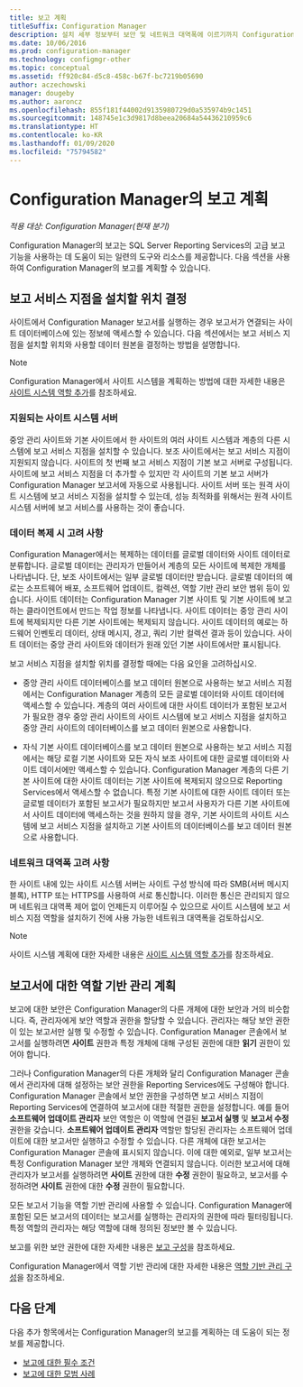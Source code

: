 ```yaml
---
title: 보고 계획
titleSuffix: Configuration Manager
description: 설치 세부 정보부터 보안 및 네트워크 대역폭에 이르기까지 Configuration Manager의 보고 계획은 중요합니다.
ms.date: 10/06/2016
ms.prod: configuration-manager
ms.technology: configmgr-other
ms.topic: conceptual
ms.assetid: ff920c84-d5c8-458c-b67f-bc7219b05690
author: aczechowski
manager: dougeby
ms.author: aaroncz
ms.openlocfilehash: 855f181f44002d9135980729d0a535974b9c1451
ms.sourcegitcommit: 148745e1c3d9817d8beea20684a54436210959c6
ms.translationtype: HT
ms.contentlocale: ko-KR
ms.lasthandoff: 01/09/2020
ms.locfileid: "75794582"
---
```

# <a name="planning-for-reporting-in-configuration-manager"></a>Configuration Manager의 보고 계획

*적용 대상: Configuration Manager(현재 분기)*

Configuration Manager의 보고는 SQL Server Reporting Services의 고급 보고 기능을 사용하는 데 도움이 되는 일련의 도구와 리소스를 제공합니다. 다음 섹션을 사용하여 Configuration Manager의 보고를 계획할 수 있습니다.  

##  <a name="BKMK_InstallReportingServicesPoint"></a> 보고 서비스 지점을 설치할 위치 결정  
 사이트에서 Configuration Manager 보고서를 실행하는 경우 보고서가 연결되는 사이트 데이터베이스에 있는 정보에 액세스할 수 있습니다. 다음 섹션에서는 보고 서비스 지점을 설치할 위치와 사용할 데이터 원본을 결정하는 방법을 설명합니다.  

> [!NOTE]  
>  Configuration Manager에서 사이트 시스템을 계획하는 방법에 대한 자세한 내용은 [사이트 시스템 역할 추가](../deploy/configure/add-site-system-roles.md)를 참조하세요.  

###  <a name="BKMK_SupportedSiteServers"></a> 지원되는 사이트 시스템 서버  
 중앙 관리 사이트와 기본 사이트에서 한 사이트의 여러 사이트 시스템과 계층의 다른 시스템에 보고 서비스 지점을 설치할 수 있습니다. 보조 사이트에서는 보고 서비스 지점이 지원되지 않습니다. 사이트의 첫 번째 보고 서비스 지점이 기본 보고 서버로 구성됩니다. 사이트에 보고 서비스 지점을 더 추가할 수 있지만 각 사이트의 기본 보고 서버가 Configuration Manager 보고서에 자동으로 사용됩니다. 사이트 서버 또는 원격 사이트 시스템에 보고 서비스 지점을 설치할 수 있는데, 성능 최적화를 위해서는 원격 사이트 시스템 서버에 보고 서비스를 사용하는 것이 좋습니다.  

###  <a name="BKMK_DataReplication"></a> 데이터 복제 시 고려 사항  
 Configuration Manager에서는 복제하는 데이터를 글로벌 데이터와 사이트 데이터로 분류합니다. 글로벌 데이터는 관리자가 만들어서 계층의 모든 사이트에 복제한 개체를 나타냅니다. 단, 보조 사이트에서는 일부 글로벌 데이터만 받습니다. 글로벌 데이터의 예로는 소프트웨어 배포, 소프트웨어 업데이트, 컬렉션, 역할 기반 관리 보안 범위 등이 있습니다. 사이트 데이터는 Configuration Manager 기본 사이트 및 기본 사이트에 보고하는 클라이언트에서 만드는 작업 정보를 나타냅니다. 사이트 데이터는 중앙 관리 사이트에 복제되지만 다른 기본 사이트에는 복제되지 않습니다. 사이트 데이터의 예로는 하드웨어 인벤토리 데이터, 상태 메시지, 경고, 쿼리 기반 컬렉션 결과 등이 있습니다. 사이트 데이터는 중앙 관리 사이트와 데이터가 원래 있던 기본 사이트에서만 표시됩니다.  

 보고 서비스 지점을 설치할 위치를 결정할 때에는 다음 요인을 고려하십시오.  

-   중앙 관리 사이트 데이터베이스를 보고 데이터 원본으로 사용하는 보고 서비스 지점에서는 Configuration Manager 계층의 모든 글로벌 데이터와 사이트 데이터에 액세스할 수 있습니다. 계층의 여러 사이트에 대한 사이트 데이터가 포함된 보고서가 필요한 경우 중앙 관리 사이트의 사이트 시스템에 보고 서비스 지점을 설치하고 중앙 관리 사이트의 데이터베이스를 보고 데이터 원본으로 사용합니다.  

-   자식 기본 사이트 데이터베이스를 보고 데이터 원본으로 사용하는 보고 서비스 지점에서는 해당 로컬 기본 사이트와 모든 자식 보조 사이트에 대한 글로벌 데이터와 사이트 데이서에만 액세스할 수 있습니다. Configuration Manager 계층의 다른 기본 사이트에 대한 사이트 데이터는 기본 사이트에 복제되지 않으므로 Reporting Services에서 액세스할 수 없습니다. 특정 기본 사이트에 대한 사이트 데이터 또는 글로벌 데이터가 포함된 보고서가 필요하지만 보고서 사용자가 다른 기본 사이트에서 사이트 데이터에 액세스하는 것을 원하지 않을 경우, 기본 사이트의 사이트 시스템에 보고 서비스 지점을 설치하고 기본 사이트의 데이터베이스를 보고 데이터 원본으로 사용합니다.  

###  <a name="BKMK_NetworkBandwidth"></a> 네트워크 대역폭 고려 사항  
 한 사이트 내에 있는 사이트 시스템 서버는 사이트 구성 방식에 따라 SMB(서버 메시지 블록), HTTP 또는 HTTPS를 사용하여 서로 통신합니다. 이러한 통신은 관리되지 않으며 네트워크 대역폭 제어 없이 언제든지 이루어질 수 있으므로 사이트 시스템에 보고 서비스 지점 역할을 설치하기 전에 사용 가능한 네트워크 대역폭을 검토하십시오.  

> [!NOTE]  
>  사이트 시스템 계획에 대한 자세한 내용은 [사이트 시스템 역할 추가](../deploy/configure/add-site-system-roles.md)를 참조하세요.  

##  <a name="BKMK_RoleBaseAdministration"></a> 보고서에 대한 역할 기반 관리 계획  
 보고에 대한 보안은 Configuration Manager의 다른 개체에 대한 보안과 거의 비슷합니다. 즉, 관리자에게 보안 역할과 권한을 할당할 수 있습니다. 관리자는 해당 보안 권한이 있는 보고서만 실행 및 수정할 수 있습니다. Configuration Manager 콘솔에서 보고서를 실행하려면 **사이트** 권한과 특정 개체에 대해 구성된 권한에 대한 **읽기** 권한이 있어야 합니다.  

 그러나 Configuration Manager의 다른 개체와 달리 Configuration Manager 콘솔에서 관리자에 대해 설정하는 보안 권한을 Reporting Services에도 구성해야 합니다. Configuration Manager 콘솔에서 보안 권한을 구성하면 보고 서비스 지점이 Reporting Services에 연결하여 보고서에 대한 적절한 권한을 설정합니다. 예를 들어 **소프트웨어 업데이트 관리자** 보안 역할은 이 역할에 연결된 **보고서 실행** 및 **보고서 수정** 권한을 갖습니다. **소프트웨어 업데이트 관리자** 역할만 할당된 관리자는 소프트웨어 업데이트에 대한 보고서만 실행하고 수정할 수 있습니다. 다른 개체에 대한 보고서는 Configuration Manager 콘솔에 표시되지 않습니다. 이에 대한 예외로, 일부 보고서는 특정 Configuration Manager 보안 개체와 연결되지 않습니다. 이러한 보고서에 대해 관리자가 보고서를 실행하려면 **사이트** 권한에 대한 **수정** 권한이 필요하고, 보고서를 수정하려면 **사이트** 권한에 대한 **수정** 권한이 필요합니다.  

 모든 보고서 기능을 역할 기반 관리에 사용할 수 있습니다. Configuration Manager에 포함된 모든 보고서의 데이터는 보고서를 실행하는 관리자의 권한에 따라 필터링됩니다. 특정 역할의 관리자는 해당 역할에 대해 정의된 정보만 볼 수 있습니다.  

 보고를 위한 보안 권한에 대한 자세한 내용은 [보고 구성](configuring-reporting.md)을 참조하세요.  

 Configuration Manager에서 역할 기반 관리에 대한 자세한 내용은 [역할 기반 관리 구성](../deploy/configure/configure-role-based-administration.md)을 참조하세요.  

## <a name="next-steps"></a>다음 단계  
 다음 추가 항목에서는 Configuration Manager의 보고를 계획하는 데 도움이 되는 정보를 제공합니다.  

-   [보고에 대한 필수 조건](../../../core/servers/manage/prerequisites-for-reporting.md)  
-   [보고에 대한 모범 사례](../../../core/servers/manage/best-practices-for-reporting.md)  
